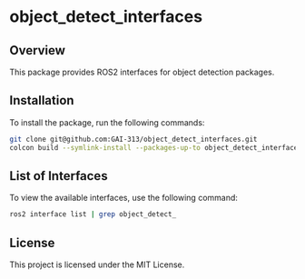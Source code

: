 # object_detect_interfaces

## Overview

This package provides ROS2 interfaces for object detection packages.

## Installation

To install the package, run the following commands:

```bash
git clone git@github.com:GAI-313/object_detect_interfaces.git
colcon build --symlink-install --packages-up-to object_detect_interfaces
```

## List of Interfaces

To view the available interfaces, use the following command:

```bash
ros2 interface list | grep object_detect_
```

## License

This project is licensed under the MIT License.